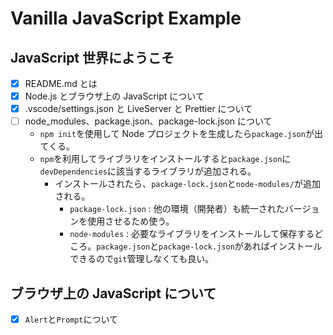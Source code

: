 # Vanilla JavaScript Example

## JavaScript 世界にようこそ

- [x] README.md とは
- [x] Node.js とブラウザ上の JavaScript について
- [x] .vscode/settings.json と LiveServer と Prettier について
- [ ] node_modules、package.json、package-lock.json について
  - `npm init`を使用して Node プロジェクトを生成したら`package.json`が出てくる。
  - `npm`を利用してライブラリをインストールすると`package.json`に`devDependencies`に該当するライブラリが追加される。
    - インストールされたら、`package-lock.json`と`node-modules/`が追加される。
      - `package-lock.json` : 他の環境（開発者）も統一されたバージョンを使用させるため使う。
      - `node-modules` : 必要なライブラリをインストールして保存するどころ。`package.json`と`package-lock.json`があればインストールできるので`git`管理しなくても良い。

## ブラウザ上の JavaScript について

- [x] `Alert`と`Prompt`について
